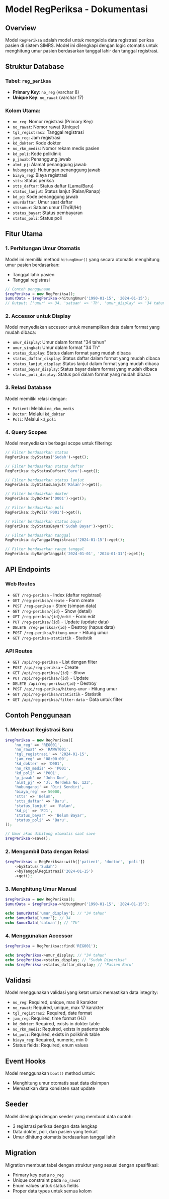 # Model RegPeriksa - Dokumentasi

## Overview

Model `RegPeriksa` adalah model untuk mengelola data registrasi periksa pasien di sistem SIMRS. Model ini dilengkapi dengan logic otomatis untuk menghitung umur pasien berdasarkan tanggal lahir dan tanggal registrasi.

## Struktur Database

### Tabel: `reg_periksa`

- **Primary Key**: `no_reg` (varchar 8)
- **Unique Key**: `no_rawat` (varchar 17)

### Kolom Utama:

- `no_reg`: Nomor registrasi (Primary Key)
- `no_rawat`: Nomor rawat (Unique)
- `tgl_registrasi`: Tanggal registrasi
- `jam_reg`: Jam registrasi
- `kd_dokter`: Kode dokter
- `no_rkm_medis`: Nomor rekam medis pasien
- `kd_poli`: Kode poliklinik
- `p_jawab`: Penanggung jawab
- `almt_pj`: Alamat penanggung jawab
- `hubunganpj`: Hubungan penanggung jawab
- `biaya_reg`: Biaya registrasi
- `stts`: Status periksa
- `stts_daftar`: Status daftar (Lama/Baru)
- `status_lanjut`: Status lanjut (Ralan/Ranap)
- `kd_pj`: Kode penanggung jawab
- `umurdaftar`: Umur saat daftar
- `sttsumur`: Satuan umur (Th/Bl/Hr)
- `status_bayar`: Status pembayaran
- `status_poli`: Status poli

## Fitur Utama

### 1. Perhitungan Umur Otomatis

Model ini memiliki method `hitungUmur()` yang secara otomatis menghitung umur pasien berdasarkan:

- Tanggal lahir pasien
- Tanggal registrasi

```php
// Contoh penggunaan
$regPeriksa = new RegPeriksa();
$umurData = $regPeriksa->hitungUmur('1990-01-15', '2024-01-15');
// Output: ['umur' => 34, 'satuan' => 'Th', 'umur_display' => '34 tahun']
```

### 2. Accessor untuk Display

Model menyediakan accessor untuk menampilkan data dalam format yang mudah dibaca:

- `umur_display`: Umur dalam format "34 tahun"
- `umur_singkat`: Umur dalam format "34 Th"
- `status_display`: Status dalam format yang mudah dibaca
- `status_daftar_display`: Status daftar dalam format yang mudah dibaca
- `status_lanjut_display`: Status lanjut dalam format yang mudah dibaca
- `status_bayar_display`: Status bayar dalam format yang mudah dibaca
- `status_poli_display`: Status poli dalam format yang mudah dibaca

### 3. Relasi Database

Model memiliki relasi dengan:

- `Patient`: Melalui `no_rkm_medis`
- `Doctor`: Melalui `kd_dokter`
- `Poli`: Melalui `kd_poli`

### 4. Query Scopes

Model menyediakan berbagai scope untuk filtering:

```php
// Filter berdasarkan status
RegPeriksa::byStatus('Sudah')->get();

// Filter berdasarkan status daftar
RegPeriksa::byStatusDaftar('Baru')->get();

// Filter berdasarkan status lanjut
RegPeriksa::byStatusLanjut('Ralan')->get();

// Filter berdasarkan dokter
RegPeriksa::byDokter('D001')->get();

// Filter berdasarkan poli
RegPeriksa::byPoli('P001')->get();

// Filter berdasarkan status bayar
RegPeriksa::byStatusBayar('Sudah Bayar')->get();

// Filter berdasarkan tanggal
RegPeriksa::byTanggalRegistrasi('2024-01-15')->get();

// Filter berdasarkan range tanggal
RegPeriksa::byRangeTanggal('2024-01-01', '2024-01-31')->get();
```

## API Endpoints

### Web Routes

- `GET /reg-periksa` - Index (daftar registrasi)
- `GET /reg-periksa/create` - Form create
- `POST /reg-periksa` - Store (simpan data)
- `GET /reg-periksa/{id}` - Show (detail)
- `GET /reg-periksa/{id}/edit` - Form edit
- `PUT /reg-periksa/{id}` - Update (update data)
- `DELETE /reg-periksa/{id}` - Destroy (hapus data)
- `POST /reg-periksa/hitung-umur` - Hitung umur
- `GET /reg-periksa-statistik` - Statistik

### API Routes

- `GET /api/reg-periksa` - List dengan filter
- `POST /api/reg-periksa` - Create
- `GET /api/reg-periksa/{id}` - Show
- `PUT /api/reg-periksa/{id}` - Update
- `DELETE /api/reg-periksa/{id}` - Destroy
- `POST /api/reg-periksa/hitung-umur` - Hitung umur
- `GET /api/reg-periksa/statistik` - Statistik
- `GET /api/reg-periksa/filter-data` - Data untuk filter

## Contoh Penggunaan

### 1. Membuat Registrasi Baru

```php
$regPeriksa = new RegPeriksa([
    'no_reg' => 'REG001',
    'no_rawat' => 'RAWAT001',
    'tgl_registrasi' => '2024-01-15',
    'jam_reg' => '08:00:00',
    'kd_dokter' => 'D001',
    'no_rkm_medis' => 'P001',
    'kd_poli' => 'P001',
    'p_jawab' => 'John Doe',
    'almt_pj' => 'Jl. Merdeka No. 123',
    'hubunganpj' => 'Diri Sendiri',
    'biaya_reg' => 50000,
    'stts' => 'Belum',
    'stts_daftar' => 'Baru',
    'status_lanjut' => 'Ralan',
    'kd_pj' => 'PJ1',
    'status_bayar' => 'Belum Bayar',
    'status_poli' => 'Baru',
]);

// Umur akan dihitung otomatis saat save
$regPeriksa->save();
```

### 2. Mengambil Data dengan Relasi

```php
$regPeriksas = RegPeriksa::with(['patient', 'doctor', 'poli'])
    ->byStatus('Sudah')
    ->byTanggalRegistrasi('2024-01-15')
    ->get();
```

### 3. Menghitung Umur Manual

```php
$regPeriksa = new RegPeriksa();
$umurData = $regPeriksa->hitungUmur('1990-01-15', '2024-01-15');

echo $umurData['umur_display']; // "34 tahun"
echo $umurData['umur']; // 34
echo $umurData['satuan']; // "Th"
```

### 4. Menggunakan Accessor

```php
$regPeriksa = RegPeriksa::find('REG001');

echo $regPeriksa->umur_display; // "34 tahun"
echo $regPeriksa->status_display; // "Sudah Diperiksa"
echo $regPeriksa->status_daftar_display; // "Pasien Baru"
```

## Validasi

Model menggunakan validasi yang ketat untuk memastikan data integrity:

- `no_reg`: Required, unique, max 8 karakter
- `no_rawat`: Required, unique, max 17 karakter
- `tgl_registrasi`: Required, date format
- `jam_reg`: Required, time format (H:i)
- `kd_dokter`: Required, exists in dokter table
- `no_rkm_medis`: Required, exists in patients table
- `kd_poli`: Required, exists in poliklinik table
- `biaya_reg`: Required, numeric, min 0
- Status fields: Required, enum values

## Event Hooks

Model menggunakan `boot()` method untuk:

- Menghitung umur otomatis saat data disimpan
- Memastikan data konsisten saat update

## Seeder

Model dilengkapi dengan seeder yang membuat data contoh:

- 3 registrasi periksa dengan data lengkap
- Data dokter, poli, dan pasien yang terkait
- Umur dihitung otomatis berdasarkan tanggal lahir

## Migration

Migration membuat tabel dengan struktur yang sesuai dengan spesifikasi:

- Primary key pada `no_reg`
- Unique constraint pada `no_rawat`
- Enum values untuk status fields
- Proper data types untuk semua kolom
